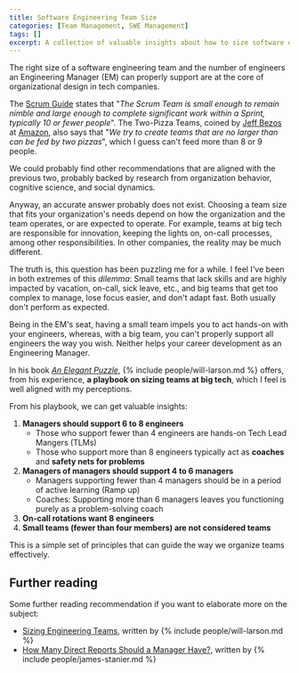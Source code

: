 ```yaml
---
title: Software Engineering Team Size
categories: [Team Management, SWE Management]
tags: []
excerpt: A collection of valuable insights about how to size software engineering teams, a core principle of organizational design in tech companies.
---
```


The right size of a software engineering team and the number of engineers an Engineering Manager (EM) can properly support are at the core of organizational design in tech companies.

The [Scrum Guide](https://scrumguides.org/scrum-guide.html#scrum-team) states that "*The Scrum Team is small enough to remain nimble and large enough to complete significant work within a Sprint, typically 10 or fewer people*". The Two-Pizza Teams, coined by [Jeff Bezos](https://en.wikipedia.org/wiki/Jeff_Bezos) at [Amazon](https://en.wikipedia.org/wiki/Amazon_(company)), also says that "*We try to create teams that are no larger than can be fed by two pizzas*", which I guess can't feed more than 8 or 9 people.

We could probably find other recommendations that are aligned with the previous two, probably backed by research from organization behavior, cognitive science, and social dynamics.

Anyway, an accurate answer probably does not exist. Choosing a team size that fits your organization's needs depend on how the organization and the team operates, or are expected to operate. For example, teams at big tech are responsible for innovation, keeping the lights on, on-call processes, among other responsibilities. In other companies, the reality may be much different.

The truth is, this question has been puzzling me for a while. I feel I've been in both extremes of this *dilemma*: Small teams that lack skills and are highly impacted by vacation, on-call, sick leave, etc., and big teams that get too complex to manage, lose focus easier, and don't adapt fast. Both usually don't perform as expected.

Being in the EM's seat, having a small team impels you to act hands-on with your engineers, whereas, with a big team, you can't properly support all engineers the way you wish. Neither helps your career development as an Engineering Manager.

In his book *[An Elegant Puzzle](/book/an-elegant-puzzle)*, {% include people/will-larson.md %} offers, from his experience, **a playbook on sizing teams at big tech**, which I feel is well aligned with my perceptions.

From his playbook, we can get valuable insights:

1. **Managers should support 6 to 8 engineers**
	- Those who support fewer than 4 engineers are hands-on Tech Lead Mangers (TLMs)
	- Those who support more than 8 engineers typically act as **coaches** and **safety nets for problems**
2. **Managers of managers should support 4 to 6 managers**
	- Managers supporting fewer than 4 managers should be in a period of active learning (Ramp up)
	- Coaches: Supporting more than 6 managers leaves you functioning purely as a problem-solving coach
3. **On-call rotations want 8 engineers**
4. **Small teams (fewer than four members) are not considered teams**

This is a simple set of principles that can guide the way we organize teams effectively.

## Further reading

Some further reading recommendation if you want to elaborate more on the subject:

- [Sizing Engineering Teams](https://lethain.com/sizing-engineering-teams/), written by {% include people/will-larson.md %}
- [How Many Direct Reports Should a Manager Have?](https://www.theengineeringmanager.com/qa/how-many-direct-reports-should-a-manager-have/), written by {% include people/james-stanier.md %}
